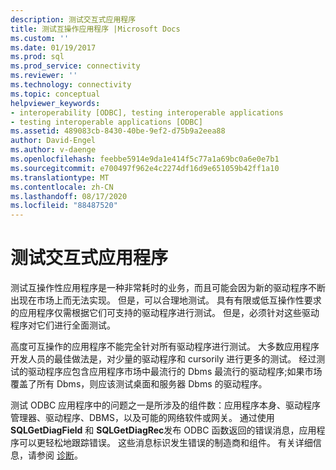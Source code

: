 ```yaml
---
description: 测试交互式应用程序
title: 测试互操作应用程序 |Microsoft Docs
ms.custom: ''
ms.date: 01/19/2017
ms.prod: sql
ms.prod_service: connectivity
ms.reviewer: ''
ms.technology: connectivity
ms.topic: conceptual
helpviewer_keywords:
- interoperability [ODBC], testing interoperable applications
- testing interoperable applications [ODBC]
ms.assetid: 489083cb-8430-40be-9ef2-d75b9a2eea88
author: David-Engel
ms.author: v-daenge
ms.openlocfilehash: feebbe5914e9da1e414f5c77a1a69bc0a6e0e7b1
ms.sourcegitcommit: e700497f962e4c2274df16d9e651059b42ff1a10
ms.translationtype: MT
ms.contentlocale: zh-CN
ms.lasthandoff: 08/17/2020
ms.locfileid: "88487520"
---
```

# <a name="testing-interoperable-applications"></a>测试交互式应用程序
测试互操作性应用程序是一种非常耗时的业务，而且可能会因为新的驱动程序不断出现在市场上而无法实现。 但是，可以合理地测试。 具有有限或低互操作性要求的应用程序仅需根据它们可支持的驱动程序进行测试。 但是，必须针对这些驱动程序对它们进行全面测试。  
  
 高度可互操作的应用程序不能完全针对所有驱动程序进行测试。 大多数应用程序开发人员的最佳做法是，对少量的驱动程序和 cursorily 进行更多的测试。 经过测试的驱动程序应包含应用程序市场中最流行的 Dbms 最流行的驱动程序;如果市场覆盖了所有 Dbms，则应该测试桌面和服务器 Dbms 的驱动程序。  
  
 测试 ODBC 应用程序中的问题之一是所涉及的组件数：应用程序本身、驱动程序管理器、驱动程序、DBMS，以及可能的网络软件或网关。 通过使用 **SQLGetDiagField** 和 **SQLGetDiagRec**发布 ODBC 函数返回的错误消息，应用程序可以更轻松地跟踪错误。 这些消息标识发生错误的制造商和组件。 有关详细信息，请参阅 [诊断](../../../odbc/reference/develop-app/diagnostics.md)。
